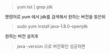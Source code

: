 > yum list | grep jdk

명령어로 yum 에서 jdk를 검색해서 원하는 버전을 찾은뒤

> sudo yum install java-1.8.0-openjdk
 
원하는 버전 설치후

> java -version 으로 버전확인 성공하면 
